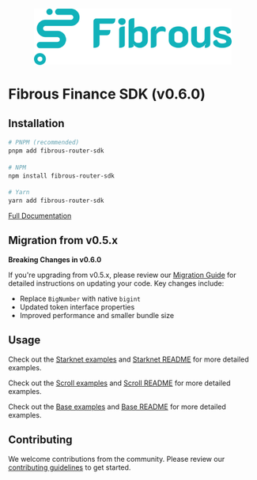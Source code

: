 <p align="center">
  <a href="https://fibrous.finance">
    <img src="./docs/assets/logo.png" width="400px" >
  </a>
</p>

# Fibrous Finance SDK (v0.6.0)

## Installation

```bash
# PNPM (recommended)
pnpm add fibrous-router-sdk

# NPM
npm install fibrous-router-sdk

# Yarn
yarn add fibrous-router-sdk
```

[Full Documentation](https://docs.fibrous.finance/)

## Migration from v0.5.x

**Breaking Changes in v0.6.0**

If you're upgrading from v0.5.x, please review our [Migration Guide](./docs/MIGRATION_GUIDE.md) for detailed instructions on updating your code. Key changes include:

- Replace `BigNumber` with native `bigint`
- Updated token interface properties
- Improved performance and smaller bundle size

## Usage

Check out the [Starknet examples](./examples/src/starknet/) and [Starknet README](./examples/src/starknet/README.md) for more detailed examples.

Check out the [Scroll examples](./examples/src/scroll/) and [Scroll README](./examples/src/scroll/README.md) for more detailed examples.

Check out the [Base examples](./examples/src/base/) and [Base README](./examples/src/base/README.md) for more detailed examples.

## Contributing

We welcome contributions from the community. Please review our [contributing guidelines](./docs/CONTRIBUTING.md) to get started.

[def]: https://docs.fibrous.finance/
